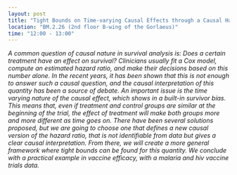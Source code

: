 ```yaml
---
layout: post
title: "Tight Bounds on Time-varying Causal Effects through a Causal Hazard Ratio (Jesus Garcia Garcia)"
location: "BM.2.26 (2nd floor B-wing of the Gorlaeus)"
time: "12:00 - 13:00"
---
```


<em>
A common question of causal nature in survival analysis is: Does a certain treatment have an effect on survival? Clinicians usually fit a Cox model, compute an estimated hazard ratio, and make their decisions based on this number alone. In the recent years, it has been shown that this is not enough to answer such a causal question, and the causal interpretation of this quantity has been a source of debate. An important issue is the time varying nature of the causal effect, which shows in a built-in survivor bias. This means that, even if treatment and control groups are similar at the beginning of the trial, the effect of treatment will make both groups more and more different as time goes on. There have been several solutions proposed, but we are going to choose one that defines a new causal version of the hazard ratio, that is not identifiable from data but gives a clear causal interpretation. From there, we will create a more general framework where tight bounds can be found for this quantity. We conclude with a practical example in vaccine efficacy, with a malaria and hiv vaccine trials data.
</em>
